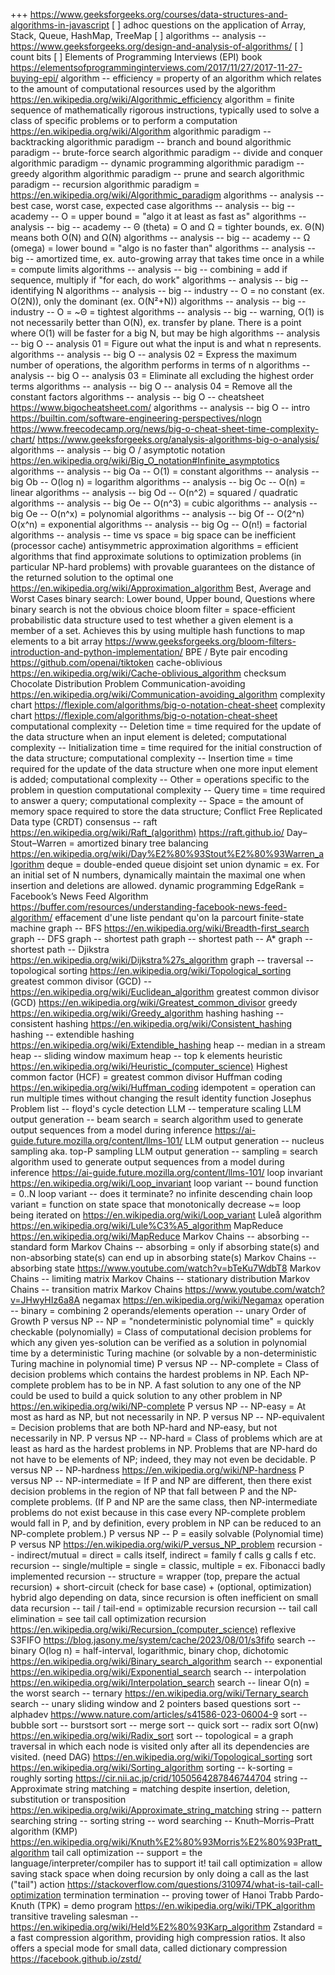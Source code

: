 
+++ https://www.geeksforgeeks.org/courses/data-structures-and-algorithms-in-javascript
[ ] adhoc questions on the application of Array, Stack, Queue, HashMap, TreeMap
[ ] algorithms -- analysis -- https://www.geeksforgeeks.org/design-and-analysis-of-algorithms/
[ ] count bits
[ ] Elements of Programming Interviews (EPI) book https://elementsofprogramminginterviews.com/2017/11/27/2017-11-27-buying-epi/
algorithm -- efficiency = property of an algorithm which relates to the amount of computational resources used by the algorithm https://en.wikipedia.org/wiki/Algorithmic_efficiency
algorithm = finite sequence of mathematically rigorous instructions, typically used to solve a class of specific problems or to perform a computation https://en.wikipedia.org/wiki/Algorithm
algorithmic paradigm -- backtracking
algorithmic paradigm -- branch and bound
algorithmic paradigm -- brute-force search
algorithmic paradigm -- divide and conquer
algorithmic paradigm -- dynamic programming
algorithmic paradigm -- greedy algorithm
algorithmic paradigm -- prune and search
algorithmic paradigm -- recursion
algorithmic paradigm = https://en.wikipedia.org/wiki/Algorithmic_paradigm
algorithms -- analysis -- best case, worst case, expected case
algorithms -- analysis -- big -- academy -- O = upper bound = "algo it at least as fast as"
algorithms -- analysis -- big -- academy -- Θ (theta) = O and Ω = tighter bounds, ex. Θ(N) means both O(N) and Ω(N)
algorithms -- analysis -- big -- academy -- Ω (omega) = lower bound = "algo is no faster than"
algorithms -- analysis -- big -- amortized time, ex. auto-growing array that takes time once in a while = compute limits
algorithms -- analysis -- big -- combining = add if sequence, multiply if "for each, do work" 
algorithms -- analysis -- big -- identifying N
algorithms -- analysis -- big -- industry -- O = no constant (ex. O(2N)), only the dominant (ex. O(N²+N))
algorithms -- analysis -- big -- industry -- O = ~Θ = tightest
algorithms -- analysis -- big -- warning, O(1) is not necessarily better than O(N), ex. transfer by plane. There is a point where O(1) will be faster for a big N, but may be high
algorithms -- analysis -- big O -- analysis 01 = Figure out what the input is and what n represents.
algorithms -- analysis -- big O -- analysis 02 = Express the maximum number of operations, the algorithm performs in terms of n
algorithms -- analysis -- big O -- analysis 03 = Eliminate all excluding the highest order terms
algorithms -- analysis -- big O -- analysis 04 = Remove all the constant factors
algorithms -- analysis -- big O -- cheatsheet https://www.bigocheatsheet.com/
algorithms -- analysis -- big O -- intro https://builtin.com/software-engineering-perspectives/nlogn https://www.freecodecamp.org/news/big-o-cheat-sheet-time-complexity-chart/ https://www.geeksforgeeks.org/analysis-algorithms-big-o-analysis/
algorithms -- analysis -- big O / asymptotic notation https://en.wikipedia.org/wiki/Big_O_notation#Infinite_asymptotics
algorithms -- analysis -- big Oa -- O(1) = constant
algorithms -- analysis -- big Ob -- O(log n) = logarithm
algorithms -- analysis -- big Oc -- O(n) = linear
algorithms -- analysis -- big Od -- O(n^2) = squared / quadratic
algorithms -- analysis -- big Oe -- O(n^3) = cubic
algorithms -- analysis -- big Oe -- O(n^x) = polynomial
algorithms -- analysis -- big Of -- O(2^n) O(x^n) = exponential
algorithms -- analysis -- big Og -- O(n!) = factorial
algorithms -- analysis -- time vs space = big space can be inefficient (processor cache)
antisymmetric
approximation algorithms = efficient algorithms that find approximate solutions to optimization problems (in particular NP-hard problems) with provable guarantees on the distance of the returned solution to the optimal one https://en.wikipedia.org/wiki/Approximation_algorithm
Best, Average and Worst Cases
binary search: Lower bound, Upper bound, Questions where binary search is not the obvious choice
bloom filter = space-efficient probabilistic data structure used to test whether a given element is a member of a set. Achieves this by using multiple hash functions to map elements to a bit array https://www.geeksforgeeks.org/bloom-filters-introduction-and-python-implementation/
BPE / Byte pair encoding https://github.com/openai/tiktoken
cache-oblivious https://en.wikipedia.org/wiki/Cache-oblivious_algorithm
checksum
Chocolate Distribution Problem
Communication-avoiding https://en.wikipedia.org/wiki/Communication-avoiding_algorithm
complexity chart https://flexiple.com/algorithms/big-o-notation-cheat-sheet
complexity chart https://flexiple.com/algorithms/big-o-notation-cheat-sheet
computational complexity -- Deletion time = time required for the update of the data structure when an input element is deleted;
computational complexity -- Initialization time = time required for the initial construction of the data structure;
computational complexity -- Insertion time = time required for the update of the data structure when one more input element is added;
computational complexity -- Other = operations specific to the problem in question
computational complexity -- Query time = time required to answer a query;
computational complexity -- Space = the amount of memory space required to store the data structure;
Conflict Free Replicated Data type (CRDT)
consensus -- raft https://en.wikipedia.org/wiki/Raft_(algorithm)  https://raft.github.io/
Day–Stout–Warren = amortized binary tree balancing https://en.wikipedia.org/wiki/Day%E2%80%93Stout%E2%80%93Warren_algorithm
deque = double-ended queue
disjoint set union
dynamic = ex. For an initial set of N numbers, dynamically maintain the maximal one when insertion and deletions are allowed.
dynamic programming
EdgeRank = Facebook’s News Feed Algorithm https://buffer.com/resources/understanding-facebook-news-feed-algorithm/
effacement d'une liste pendant qu'on la parcourt
finite-state machine
graph -- BFS https://en.wikipedia.org/wiki/Breadth-first_search
graph -- DFS
graph -- shortest path
graph -- shortest path -- A*
graph -- shortest path -- Djikstra https://en.wikipedia.org/wiki/Dijkstra%27s_algorithm
graph -- traversal -- topological sorting https://en.wikipedia.org/wiki/Topological_sorting
greatest common divisor (GCD) -- https://en.wikipedia.org/wiki/Euclidean_algorithm
greatest common divisor (GCD) https://en.wikipedia.org/wiki/Greatest_common_divisor
greedy https://en.wikipedia.org/wiki/Greedy_algorithm
hashing
hashing -- consistent hashing https://en.wikipedia.org/wiki/Consistent_hashing
hashing -- extendible hashing https://en.wikipedia.org/wiki/Extendible_hashing
heap -- median in a stream
heap -- sliding window maximum
heap -- top k elements
heuristic https://en.wikipedia.org/wiki/Heuristic_(computer_science)
Highest common factor (HCF) = greatest common divisor
Huffman coding https://en.wikipedia.org/wiki/Huffman_coding
idempotent = operation can run multiple times without changing the result
identity function
Josephus Problem
list -- floyd's cycle detection
LLM -- temperature scaling
LLM output generation -- beam search = search algorithm used to generate output sequences from a model during inference https://ai-guide.future.mozilla.org/content/llms-101/
LLM output generation -- nucleus sampling aka. top-P sampling
LLM output generation -- sampling = search algorithm used to generate output sequences from a model during inference https://ai-guide.future.mozilla.org/content/llms-101/
loop invariant https://en.wikipedia.org/wiki/Loop_invariant
loop variant -- bound function = 0..N
loop variant -- does it terminate? no infinite descending chain
loop variant = function on state space that monotonically decrease ~= loop being iterated on https://en.wikipedia.org/wiki/Loop_variant
Luleå algorithm https://en.wikipedia.org/wiki/Lule%C3%A5_algorithm
MapReduce https://en.wikipedia.org/wiki/MapReduce
Markov Chains -- absorbing -- standard form
Markov Chains -- absorbing = only if absorbing state(s) and non-absorbing state(s) can end up in absorbing state(s)
Markov Chains -- absorbing state https://www.youtube.com/watch?v=bTeKu7WdbT8
Markov Chains -- limiting matrix
Markov Chains -- stationary distribution
Markov Chains -- transition matrix
Markov Chains https://www.youtube.com/watch?v=JHwyHIz6a8A
negamax https://en.wikipedia.org/wiki/Negamax
operation -- binary = combining 2 operands/elements
operation -- unary
Order of Growth
P versus NP -- NP = "nondeterministic polynomial time" = quickly checkable (polynomially) = Class of computational decision problems for which any given yes-solution can be verified as a solution in polynomial time by a deterministic Turing machine (or solvable by a non-deterministic Turing machine in polynomial time)
P versus NP -- NP-complete = Class of decision problems which contains the hardest problems in NP. Each NP-complete problem has to be in NP. A fast solution to any one of the NP could be used to build a quick solution to any other problem in NP https://en.wikipedia.org/wiki/NP-complete
P versus NP -- NP-easy = At most as hard as NP, but not necessarily in NP.
P versus NP -- NP-equivalent = Decision problems that are both NP-hard and NP-easy, but not necessarily in NP.
P versus NP -- NP-hard = Class of problems which are at least as hard as the hardest problems in NP. Problems that are NP-hard do not have to be elements of NP; indeed, they may not even be decidable.
P versus NP -- NP-hardness https://en.wikipedia.org/wiki/NP-hardness
P versus NP -- NP-intermediate = If P and NP are different, then there exist decision problems in the region of NP that fall between P and the NP-complete problems. (If P and NP are the same class, then NP-intermediate problems do not exist because in this case every NP-complete problem would fall in P, and by definition, every problem in NP can be reduced to an NP-complete problem.)
P versus NP -- P = easily solvable (Polynomial time)
P versus NP https://en.wikipedia.org/wiki/P_versus_NP_problem
recursion -- indirect/mutual = direct = calls itself, indirect = family f calls g calls f etc.
recursion -- single/multiple = single = classic, multiple = ex. Fibonacci badly implemented
recursion -- structure = wrapper (top, prepare the actual recursion) + short-circuit (check for base case) + (optional, optimization) hybrid algo depending on data, since recursion is often inefficient on small data
recursion -- tail / tail-end = optimizable recursion
recursion -- tail call elimination = see tail call optimization
recursion https://en.wikipedia.org/wiki/Recursion_(computer_science)
reflexive
S3FIFO https://blog.jasony.me/system/cache/2023/08/01/s3fifo
search -- binary O(log n) = half-interval, logarithmic, binary chop, dichotomic https://en.wikipedia.org/wiki/Binary_search_algorithm
search -- exponential https://en.wikipedia.org/wiki/Exponential_search
search -- interpolation https://en.wikipedia.org/wiki/Interpolation_search
search -- linear O(n) = the worst
search -- ternary https://en.wikipedia.org/wiki/Ternary_search
search -- unary
sliding window and 2 pointers based questions
sort -- alphadev https://www.nature.com/articles/s41586-023-06004-9
sort -- bubble
sort -- burstsort
sort -- merge
sort -- quick
sort -- radix sort O(nw) https://en.wikipedia.org/wiki/Radix_sort
sort -- topological = a graph traversal in which each node is visited only after all its dependencies are visited. (need DAG) https://en.wikipedia.org/wiki/Topological_sorting
sort https://en.wikipedia.org/wiki/Sorting_algorithm
sorting -- k-sorting = roughly sorting https://cir.nii.ac.jp/crid/1050564287846744704
string -- Approximate string matching = matching despite insertion, deletion, substitution or transposition https://en.wikipedia.org/wiki/Approximate_string_matching
string -- pattern searching
string -- sorting
string -- word searching -- Knuth–Morris–Pratt algorithm (KMP) https://en.wikipedia.org/wiki/Knuth%E2%80%93Morris%E2%80%93Pratt_algorithm
tail call optimization -- support = the language/interpreter/compiler has to support it!
tail call optimization = allow saving stack space when doing recursion by only doing a call as the last ("tail") action https://stackoverflow.com/questions/310974/what-is-tail-call-optimization
termination
termination -- proving
tower of Hanoi
Trabb Pardo-Knuth (TPK) = demo program https://en.wikipedia.org/wiki/TPK_algorithm
transitive
traveling salesman -- https://en.wikipedia.org/wiki/Held%E2%80%93Karp_algorithm
Zstandard = a fast compression algorithm, providing high compression ratios. It also offers a special mode for small data, called dictionary compression https://facebook.github.io/zstd/
